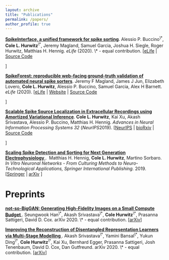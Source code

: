 ```yaml
---
layout: archive
title: "Publications"
permalink: /papers/
author_profile: true
---
```


<p>
<a href="https://elifesciences.org/articles/61834"><b>SpikeInterface, a unified framework for spike sorting</b></a>.&nbsp;Alessio P. Buccino<sup>\*</sup>, <b>Cole L. Hurwitz</b><sup>\*</sup>, Jeremy Magland, Samuel Garcia, Joshua H. Siegle, Roger Hurwitz, Matthias H. Hennig.  <i>eLife</i> (2020). \* - equal contribution. [<a href="https://elifesciences.org/articles/61834">eLife</a>
| <a href="https://github.com/SpikeInterface">Source Code</a>

]
</p>
<!-- <p>
   [<a href="https://elifesciences.org/articles/61834">eLife</a>
   | <a href="https://github.com/SpikeInterface">Source Code</a>

 ]
</p> -->

<p>
<a href="https://elifesciences.org/articles/55167"><b>SpikeForest: reproducible web-facing ground-truth validation of automated neural spike sorters</b></a>.&nbsp;Jeremy F Magland, James J Jun, Elizabeth Lovero, <b>Cole L. Hurwitz</b>, Alessio P. Buccino, Samuel Garcia, Alex H Barnett. <i>eLife</i> (2020).  [<a href="https://elifesciences.org/articles/55167">eLife</a>
   | <a href="https://spikeforest.flatironinstitute.org/">Website</a>
   | <a href="https://github.com/flatironinstitute/spikeforest2">Source Code</a>

 ]
</p>
<!-- <p>
   [<a href="https://www.biorxiv.org/content/10.1101/2020.01.14.900688v1?rss=1">bioRxiv</a>
   | <a href="https://spikeforest.flatironinstitute.org/">Website</a>
   | <a href="https://github.com/flatironinstitute/spikeforest2">Source Code</a>

 ]
</p> -->

<p>
<a href="https://papers.nips.cc/paper/8720-scalable-spike-source-localization-in-extracellular-recordings-using-amortized-variational-inference"><b>Scalable Spike Source Localization in Extracellular Recordings using Amortized Variational Inference</b></a>.&nbsp;<b>Cole L. Hurwitz</b>, Kai Xu, Akash Srivastava, Alessio P. Buccino, Matthias H. Hennig. <i> Advances in Neural Information Processing Systems 32 </i> (<i>NeurIPS</i>2019). [<a href="https://papers.nips.cc/paper/8720-scalable-spike-source-localization-in-extracellular-recordings-using-amortized-variational-inference">NeurIPS</a>
| <a href="https://www.biorxiv.org/content/10.1101/656389v1">bioRxiv</a>
| <a href="https://github.com/colehurwitz/decay_model">Source Code</a>

]
</p>
<!-- <p>
   [<a href="https://papers.nips.cc/paper/8720-scalable-spike-source-localization-in-extracellular-recordings-using-amortized-variational-inference">NeurIPS</a>
   | <a href="https://www.biorxiv.org/content/10.1101/656389v1">bioRxiv</a>
   | <a href="https://github.com/colehurwitz/decay_model">Source Code</a>

 ]
</p> -->

<p>
<a href="https://link.springer.com/chapter/10.1007/978-3-030-11135-9_7"><b>Scaling Spike Detection and Sorting for Next Generation Electrophysiology
</b></a>.&nbsp; Matthias H. Hennig, <b>Cole L. Hurwitz</b>, Martino Sorbaro. <i> In Vitro Neuronal Networks - From Culturing Methods to Neuro-Technological Applications, Springer International Publishing.</i> 2019. [<a href="https://link.springer.com/chapter/10.1007/978-3-030-11135-9_7">Springer</a>
   | <a href="https://arxiv.org/abs/1809.01051">arXiv</a>
 ]
</p>
<!-- <p>
   [<a href="https://link.springer.com/chapter/10.1007/978-3-030-11135-9_7">Springer</a>
   | <a href="https://arxiv.org/abs/1809.01051">arXiv</a>
 ]
</p> -->

# Preprints

<p>
<a href="https://arxiv.org/abs/2009.04433"><b>not-so-BigGAN: Generating High-Fidelity Images on a Small Compute Budget
</b></a>.&nbsp;Seungwook Han<sup>\*</sup>, Akash Srivastava<sup>\*</sup>, <b>Cole Hurwitz</b><sup>\*</sup>, Prasanna Sattigeri, David D. Cox. arXiv 2020. \* - equal contribution.  [<a href="https://arxiv.org/abs/2009.04433">arXiv</a>]
</p>
<!-- <p>
   [<a href="https://papers.nips.cc/paper/8720-scalable-spike-source-localization-in-extracellular-recordings-using-amortized-variational-inference">NeurIPS</a>
   | <a href="https://www.biorxiv.org/content/10.1101/656389v1">bioRxiv</a>
   | <a href="https://github.com/colehurwitz/decay_model">Source Code</a>

 ]
</p> -->

<p>
<a href="https://arxiv.org/abs/2010.13187"><b>Improving the Reconstruction of Disentangled Representation Learners via Multi-Stage Modelling
</b></a>.&nbsp;Akash Srivastava<sup>\*</sup>, Yamini Bansal<sup>\*</sup>, Yukun Ding<sup>\*</sup>, <b>Cole Hurwitz</b><sup>\*</sup>, Kai Xu, Bernhard Egger, Prasanna Sattigeri, Josh Tenenbaum, David D. Cox, Dan Gutfreund. arXiv 2020. \* - equal contribution.  [<a href="https://arxiv.org/abs/2010.13187">arXiv</a>]
</p>
<!-- <p>
   [<a href="https://papers.nips.cc/paper/8720-scalable-spike-source-localization-in-extracellular-recordings-using-amortized-variational-inference">NeurIPS</a>
   | <a href="https://www.biorxiv.org/content/10.1101/656389v1">bioRxiv</a>
   | <a href="https://github.com/colehurwitz/decay_model">Source Code</a>

 ]
</p> -->